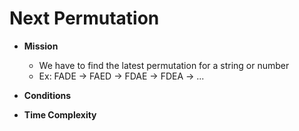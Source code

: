 # Next Permutation

- **Mission**
  - We have to find the latest permutation for a string or number
  - Ex: FADE -> FAED -> FDAE -> FDEA -> ...

- **Conditions**


- **Time Complexity**
